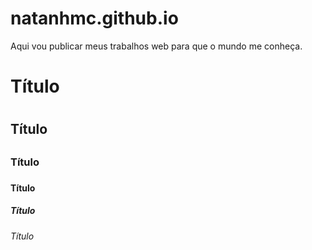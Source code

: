 # natanhmc.github.io
Aqui vou publicar meus trabalhos web para que o mundo me conheça.

# Título <h1>
## Título <h2>
### Título <h3>
#### Título <h4>
##### Título <h5>
###### Título <h6>